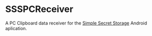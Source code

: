 # SSSPCReceiver
A PC Clipboard data receiver for the [Simple Secret Storage](https://github.com/alexs20/SimpleSecretStorage) Android aplication.
